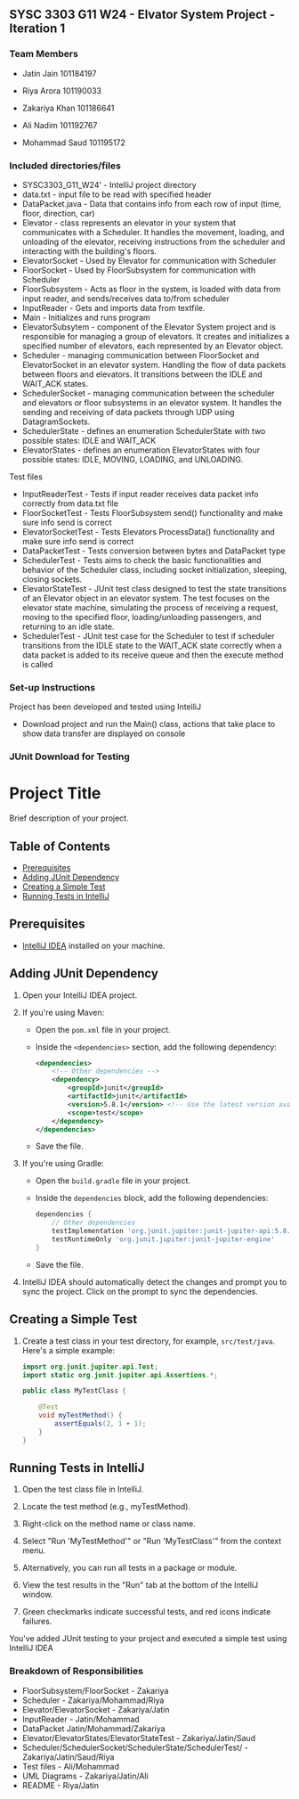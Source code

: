 SYSC 3303 G11 W24 - Elvator System Project - Iteration 1
--

### Team Members

* Jatin Jain 101184197 

* Riya Arora 101190033 

* Zakariya Khan 101186641 

* Ali Nadim 101192767 

* Mohammad Saud 101195172 

### Included directories/files
* SYSC3303_G11_W24' - IntelliJ project directory
* data.txt - input file to be read with specified header
* DataPacket.java - Data that contains info from each row of input (time, floor, direction, car)
* Elevator - class represents an elevator in your system that communicates with a Scheduler. It handles the movement, loading, and unloading of the elevator, receiving instructions from the scheduler and interacting with the building's floors.
* ElevatorSocket - Used by Elevator for communication with Scheduler
* FloorSocket - Used by FloorSubsystem for communication with Scheduler
* FloorSubsystem - Acts as floor in the system, is loaded with data from input reader, and sends/receives data to/from scheduler
* InputReader - Gets and imports data from textfile.
* Main - Initializes and runs program
* ElevatorSubsytem - component of the Elevator System project and is responsible for managing a group of elevators. It creates and initializes a specified number of elevators, each represented by an Elevator object.
* Scheduler - managing communication between FloorSocket and ElevatorSocket in an elevator system. Handling the flow of data packets between floors and elevators. It transitions between the IDLE and WAIT_ACK states.
* SchedulerSocket - managing communication between the scheduler and elevators or floor subsystems in an elevator system. It handles the sending and receiving of data packets through UDP using DatagramSockets.
* SchedulerState - defines an enumeration SchedulerState with two possible states: IDLE and WAIT_ACK
* ElevatorStates - defines an enumeration ElevatorStates with four possible states: IDLE, MOVING, LOADING, and UNLOADING.
  
Test files
* InputReaderTest - Tests if input reader receives data packet info correctly from data.txt file
* FloorSocketTest - Tests FloorSubsystem send() functionality and make sure info send is correct
* ElevatorSocketTest - Tests Elevators ProcessData() functionality and make sure info send is correct
* DataPacketTest - Tests conversion between bytes and DataPacket type
* SchedulerTest - Tests aims to check the basic functionalities and behavior of the Scheduler class, including socket initialization, sleeping, closing sockets.
* ElevatorStateTest - JUnit test class designed to test the state transitions of an Elevator object in an elevator system. The test focuses on the elevator state machine, simulating the process of receiving a request, moving to the specified floor, loading/unloading passengers, and returning to an idle state.
* SchedulerTest - JUnit test case for the Scheduler to test if scheduler transitions from the IDLE state to the WAIT_ACK state correctly when a data packet is added to its receive queue and then the execute method is called

### Set-up Instructions
Project has been developed and tested using IntelliJ
- Download project and run the Main() class, actions that take place to show data transfer are displayed on console

### JUnit Download for Testing

# Project Title

Brief description of your project.

## Table of Contents

- [Prerequisites](#prerequisites)
- [Adding JUnit Dependency](#adding-junit-dependency)
- [Creating a Simple Test](#creating-a-simple-test)
- [Running Tests in IntelliJ](#running-tests-in-intellij)

## Prerequisites

- [IntelliJ IDEA](https://www.jetbrains.com/idea/download/) installed on your machine.

## Adding JUnit Dependency

1. Open your IntelliJ IDEA project.

2. If you're using Maven:

   - Open the `pom.xml` file in your project.

   - Inside the `<dependencies>` section, add the following dependency:

     ```xml
     <dependencies>
         <!-- Other dependencies -->
         <dependency>
             <groupId>junit</groupId>
             <artifactId>junit</artifactId>
             <version>5.8.1</version> <!-- Use the latest version available -->
             <scope>test</scope>
         </dependency>
     </dependencies>
     ```

   - Save the file.

3. If you're using Gradle:

   - Open the `build.gradle` file in your project.

   - Inside the `dependencies` block, add the following dependencies:

     ```gradle
     dependencies {
         // Other dependencies
         testImplementation 'org.junit.jupiter:junit-jupiter-api:5.8.1' // Use the latest version available
         testRuntimeOnly 'org.junit.jupiter:junit-jupiter-engine'
     }
     ```

   - Save the file.

4. IntelliJ IDEA should automatically detect the changes and prompt you to sync the project. Click on the prompt to sync the dependencies.

## Creating a Simple Test

1. Create a test class in your test directory, for example, `src/test/java`. Here's a simple example:

   ```java
   import org.junit.jupiter.api.Test;
   import static org.junit.jupiter.api.Assertions.*;

   public class MyTestClass {

       @Test
       void myTestMethod() {
           assertEquals(2, 1 + 1);
       }
   }
## Running Tests in IntelliJ

1. Open the test class file in IntelliJ.

2. Locate the test method (e.g., myTestMethod).

3. Right-click on the method name or class name.

4. Select "Run 'MyTestMethod'" or "Run 'MyTestClass'" from the context menu.

5. Alternatively, you can run all tests in a package or module.

6. View the test results in the "Run" tab at the bottom of the IntelliJ window.

7. Green checkmarks indicate successful tests, and red icons indicate failures.

You've added JUnit testing to your project and executed a simple test using IntelliJ IDEA


### Breakdown of Responsibilities
* FloorSubsystem/FloorSocket - Zakariya
* Scheduler - Zakariya/Mohammad/Riya
* Elevator/ElevatorSocket - Zakariya/Jatin
* InputReader - Jatin/Mohammad
* DataPacket Jatin/Mohammad/Zakariya
* Elevator/ElevatorStates/ElevatorStateTest - Zakariya/Jatin/Saud
* Scheduler/SchedulerSocket/SchedulerState/SchedulerTest/ - Zakariya/Jatin/Saud/Riya
* Test files - Ali/Mohammad
* UML Diagrams - Zakariya/Jatin/Ali
* README - Riya/Jatin

